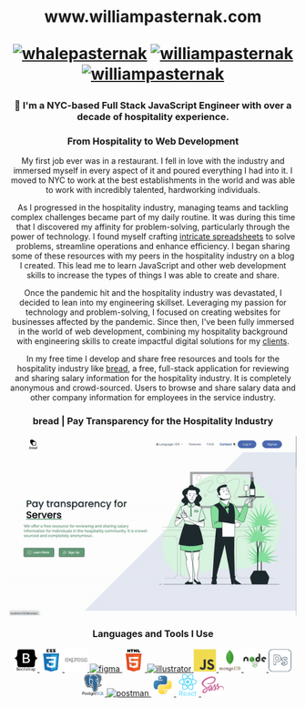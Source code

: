 <div align = 'center'>
    <h1> www.williampasternak.com  <br> 
    <p align="center">
   
<a href="https://twitter.com/whalepasternak" target="blank"><img align="center" src="https://raw.githubusercontent.com/rahuldkjain/github-profile-readme-generator/master/src/images/icons/Social/twitter.svg" alt="whalepasternak" height="30" width="40" /></a>
<a href="https://linkedin.com/in/williampasternak" target="blank"><img align="center" src="https://raw.githubusercontent.com/rahuldkjain/github-profile-readme-generator/master/src/images/icons/Social/linked-in-alt.svg" alt="williampasternak" height="30" width="40" /></a>
    <a href="https://www.leetcode.com/williampasternak" target="blank"><img align="center" src="https://raw.githubusercontent.com/rahuldkjain/github-profile-readme-generator/master/src/images/icons/Social/leet-code.svg" alt="williampasternak" height="30" width="40" /></a>    
</p></h1>
    <p align="center">

<h3>  👋 I'm a NYC-based Full Stack JavaScript Engineer with over a decade of hospitality experience. </h3>
    
</div> 




<div align = 'center'>

<div align = 'center'>
 <h3 align="center">From Hospitality to Web Development</h3>
 <p>
My first job ever was in a restaurant. I fell in love with the industry and immersed myself in every aspect of it and poured everything I had into it. I moved to NYC to work at the best establishments in the world and was able to work with incredibly talented, hardworking individuals.
 </p>
 <p>
As I progressed in the hospitality industry, managing teams and tackling complex challenges became part of my daily routine. It was during this time that I discovered my affinity for problem-solving, particularly through the power of technology. I found myself crafting <a href='https://www.onbarmanagement.com'>intricate spreadsheets</a> to solve problems, streamline operations and enhance efficiency. I began sharing some of these resources with my peers in the hospitality industry on a blog I created. This lead me to learn JavaScript and other web development skills to increase the types of things I was able to create and share.
</p>
<p>
Once the pandemic hit and the hospitality industry was devastated, I decided to lean into my engineering skillset. Leveraging my passion for technology and problem-solving, I focused on creating websites for businesses affected by the pandemic. Since then, I've been fully immersed in the world of web development, combining my hospitality background with engineering skills to create impactful digital solutions for my <a href='https://www.williampasternak.com'>clients</a>.
    <p>
    In my free time I develop and share free resources and tools for the hospitality industry like <a href= 'http://www.86bread.com'>bread</a>, a free, full-stack application for reviewing and sharing salary information for the hospitality industry. It is completely anonymous and crowd-sourced. Users to browse and share salary data and other company information for employees in the service industry.
         <h3 align="center">bread | Pay Transparency for the Hospitality Industry</h3>
</p>
  <p align = 'center'>
<a href = 'https://www.86bread.com'><img align="center" src="https://github.com/WilliamPasternak/bread/blob/main/bread.gif" alt="bread project website"> </a>
</p>

<!-- Tools -->
<h3 align="center">Languages and Tools I Use </h3>
<p align="center"> <a href="https://getbootstrap.com" target="_blank" rel="noreferrer"> <img src="https://raw.githubusercontent.com/devicons/devicon/master/icons/bootstrap/bootstrap-plain-wordmark.svg" alt="bootstrap" width="40" height="40"/> </a> <a href="https://www.w3schools.com/css/" target="_blank" rel="noreferrer"> <img src="https://raw.githubusercontent.com/devicons/devicon/master/icons/css3/css3-original-wordmark.svg" alt="css3" width="40" height="40"/> </a> <a href="https://expressjs.com" target="_blank" rel="noreferrer"> <img src="https://raw.githubusercontent.com/devicons/devicon/master/icons/express/express-original-wordmark.svg" alt="express" width="40" height="40"/> </a> <a href="https://www.figma.com/" target="_blank" rel="noreferrer"> <img src="https://www.vectorlogo.zone/logos/figma/figma-icon.svg" alt="figma" width="40" height="40"/> </a> <a href="https://www.w3.org/html/" target="_blank" rel="noreferrer"> <img src="https://raw.githubusercontent.com/devicons/devicon/master/icons/html5/html5-original-wordmark.svg" alt="html5" width="40" height="40"/> </a> <a href="https://www.adobe.com/in/products/illustrator.html" target="_blank" rel="noreferrer"> <img src="https://www.vectorlogo.zone/logos/adobe_illustrator/adobe_illustrator-icon.svg" alt="illustrator" width="40" height="40"/> </a> <a href="https://developer.mozilla.org/en-US/docs/Web/JavaScript" target="_blank" rel="noreferrer"> <img src="https://raw.githubusercontent.com/devicons/devicon/master/icons/javascript/javascript-original.svg" alt="javascript" width="40" height="40"/> </a> <a href="https://www.mongodb.com/" target="_blank" rel="noreferrer"> <img src="https://raw.githubusercontent.com/devicons/devicon/master/icons/mongodb/mongodb-original-wordmark.svg" alt="mongodb" width="40" height="40"/> </a> <a href="https://nodejs.org" target="_blank" rel="noreferrer"> <img src="https://raw.githubusercontent.com/devicons/devicon/master/icons/nodejs/nodejs-original-wordmark.svg" alt="nodejs" width="40" height="40"/> </a> <a href="https://www.photoshop.com/en" target="_blank" rel="noreferrer"> <img src="https://raw.githubusercontent.com/devicons/devicon/master/icons/photoshop/photoshop-line.svg" alt="photoshop" width="40" height="40"/> </a> <a href="https://www.postgresql.org" target="_blank" rel="noreferrer"> <img src="https://raw.githubusercontent.com/devicons/devicon/master/icons/postgresql/postgresql-original-wordmark.svg" alt="postgresql" width="40" height="40"/> </a> <a href="https://postman.com" target="_blank" rel="noreferrer"> <img src="https://www.vectorlogo.zone/logos/getpostman/getpostman-icon.svg" alt="postman" width="40" height="40"/> </a> <a href="https://www.python.org" target="_blank" rel="noreferrer"> <img src="https://raw.githubusercontent.com/devicons/devicon/master/icons/python/python-original.svg" alt="python" width="40" height="40"/> </a> <a href="https://reactjs.org/" target="_blank" rel="noreferrer"> <img src="https://raw.githubusercontent.com/devicons/devicon/master/icons/react/react-original-wordmark.svg" alt="react" width="40" height="40"/> </a> <a href="https://sass-lang.com" target="_blank" rel="noreferrer"> <img src="https://raw.githubusercontent.com/devicons/devicon/master/icons/sass/sass-original.svg" alt="sass" width="40" height="40"/> </a> </p>
</div>

   
</div>


    


